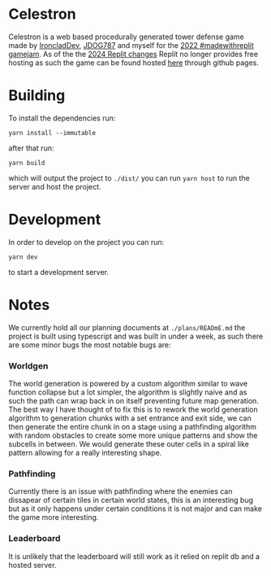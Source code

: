 # Celestron
Celestron is a web based procedurally generated tower defense game made by [IroncladDev](https://github.com/IroncladDev), [JDOG787](https://github.com/jdog787) and myself for the [2022 #madewithreplit gamejam](https://blog.replit.com/mwr-winners). As of the the [2024 Replit changes](https://blog.replit.com/transitioning-replit-core) Replit no longer provides free hosting as such the game can be found hosted [here](https://spotandjake.github.io/Celestron) through github pages.

# Building
To install the dependencies run:
```
yarn install --immutable
```
after that run:
```
yarn build
```
which will output the project to `./dist/` you can run `yarn host` to run the server and host the project.

# Development
In order to develop on the project you can run:
```
yarn dev
```
to start a development server.


# Notes
We currently hold all our planning documents at `./plans/READmE.md` the project is built using typescript and was built in under a week, as such there are some minor bugs the most notable bugs are:
### Worldgen
The world generation is powered by a custom algorithm similar to wave function collapse but a lot simpler, the algorithm is slightly naive and as such the path can wrap back in on itself preventing future map generation. The best way I have thought of to fix this is to rework the world generation algorithm to generation chunks with a set entrance and exit side, we can then generate the entire chunk in on a stage using a pathfinding algorithm with random obstacles to create some more unique patterns and show the subcells in between. We would generate these outer cells in a spiral like pattern allowing for a really interesting shape.
### Pathfinding
Currently there is an issue with pathfinding where the enemies can dissapear of certain tiles in certain world states, this is an interesting bug but as it only happens under certain conditions it is not major and can make the game more interesting.
### Leaderboard
It is unlikely that the leaderboard will still work as it relied on replit db and a hosted server.